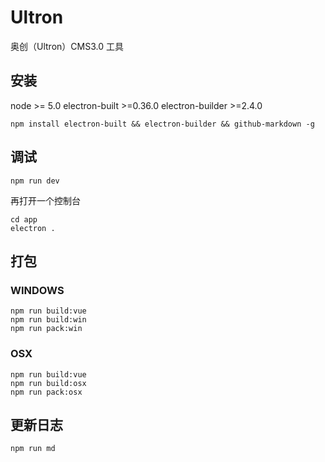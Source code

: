# Ultron
奥创（Ultron）CMS3.0  工具

## 安装

node >= 5.0
electron-built >=0.36.0
electron-builder >=2.4.0

```
npm install electron-built && electron-builder && github-markdown -g
```

## 调试

```
npm run dev

```

再打开一个控制台

```
cd app
electron .
```

## 打包

### WINDOWS

```
npm run build:vue
npm run build:win
npm run pack:win
```

### OSX

```
npm run build:vue
npm run build:osx
npm run pack:osx
```


## 更新日志

```
npm run md
```
